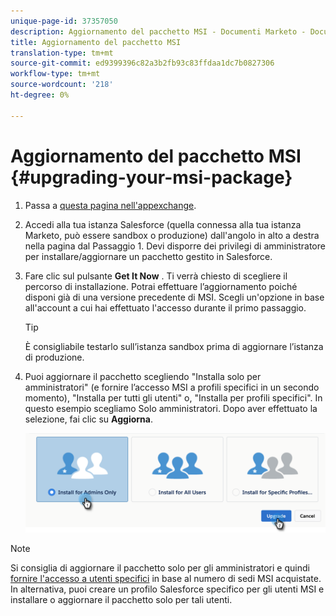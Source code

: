 ```yaml
---
unique-page-id: 37357050
description: Aggiornamento del pacchetto MSI - Documenti Marketo - Documentazione del prodotto
title: Aggiornamento del pacchetto MSI
translation-type: tm+mt
source-git-commit: ed9399396c82a3b2fb93c83ffdaa1dc7b0827306
workflow-type: tm+mt
source-wordcount: '218'
ht-degree: 0%

---
```



# Aggiornamento del pacchetto MSI {#upgrading-your-msi-package}

1. Passa a [questa pagina nell&#39;appexchange](https://appexchange.salesforce.com/listingDetail?listingId=a0N30000001SVZmEAO).

1. Accedi alla tua istanza Salesforce (quella connessa alla tua istanza Marketo, può essere sandbox o produzione) dall&#39;angolo in alto a destra nella pagina dal Passaggio 1. Devi disporre dei privilegi di amministratore per installare/aggiornare un pacchetto gestito in Salesforce.

1. Fare clic sul pulsante **Get It Now** . Ti verrà chiesto di scegliere il percorso di installazione. Potrai effettuare l’aggiornamento poiché disponi già di una versione precedente di MSI. Scegli un&#39;opzione in base all&#39;account a cui hai effettuato l&#39;accesso durante il primo passaggio.

   >[!TIP]
   >
   >È consigliabile testarlo sull’istanza sandbox prima di aggiornare l’istanza di produzione.

1. Puoi aggiornare il pacchetto scegliendo &quot;Installa solo per amministratori&quot; (e fornire l’accesso MSI a profili specifici in un secondo momento), &quot;Installa per tutti gli utenti&quot; o, &quot;Installa per profili specifici&quot;. In questo esempio scegliamo Solo amministratori. Dopo aver effettuato la selezione, fai clic su **Aggiorna**.

   ![](assets/four.png)

>[!NOTE]
>
>Si consiglia di aggiornare il pacchetto solo per gli amministratori e quindi [fornire l&#39;accesso a utenti specifici](/help/marketo/product-docs/marketo-sales-insight/msi-for-salesforce/configuration/setting-up-sales-insight-for-your-team.md) in base al numero di sedi MSI acquistate. In alternativa, puoi creare un profilo Salesforce specifico per gli utenti MSI e installare o aggiornare il pacchetto solo per tali utenti.

